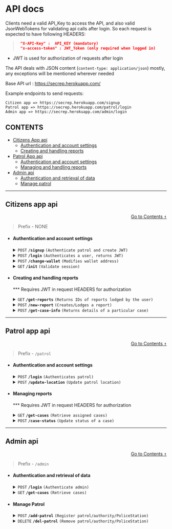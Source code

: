 
# API docs

Clients need a valid API_Key to access the API, and also valid JsonWebTokens for
validating api calls after login. So each request is expected to have following HEADERS:
> ```json
>  "X-API-Key" :  API_KEY (mandatory)
>  "x-access-token" : JWT_Token (only required when logged in)
> ```

* JWT is used for authorization of requests after login

The API deals with JSON content (`content-type: application/json`) mostly, 
any exceptions will be mentioned wherever needed

Base API url : https://secrep.herokuapp.com/

Example endpoints to send requests:
    
    Citizen app => https://secrep.herokuapp.com/signup
    Patrol app => https://secrep.herokuapp.com/patrol/login
    Admin app => https://secrep.herokuapp.com/admin/login

## CONTENTS
- [Citizens App api](#citizens-app-api)
    - [Authentication and account settings](#authentication-and-account-settings)
    - [Creating and handling reports](#creating-and-handling-reports)
- [Patrol App api](#patrol-app-api)
    - [Authentication and account settings](#authentication-and-account-settings-1)
    - [Managing and handling reports](#managing-reports)
- [Admin api](#admin-api)
    - [Authentication and retrieval of data](#authentication-and-retrieval-of-data)
    - [Manage patrol](#manage-patrol)

------------------------------------------------------------------------------------------

## Citizens app api

<div style="text-align: right">

[Go to Contents <kbd>&uarr;</kbd>](#contents)
</div>

> Prefix - NONE
- #### Authentication and account settings

    <details>
    <summary><code>POST</code> <code><b>/signup</b></code> <code>(Authenticate patrol and create JWT)</code></summary>

    ##### Request Parameters

    > | name      |  required    | data type               | description                                                           |
    > |-----------|--------------|-------------------------|-----------------------------------------------------------------------|
    > | user      |  YES    | string   | Unique username  |
    > | password      |  YES    | string   | N/A  |
    > | wallet_addr      |  optional    | string   | Crypto wallet address  |

    ##### Responses

    > | http code     | response                                                            |
    > |---------------|---------------------------------------------------------------------|
    > | `201`         | `{"user_exists":false, message:"User registered}`                   |
    > | `400`         | `{"error": "Username and Password REQUIRED"}`                       |
    > | `409`         | `{"message": "Username already taken","user_exists": true}`         |


    </details>


    <details>
    <summary><code>POST</code> <code><b>/login</b></code> <code>(Authenticates a user, returns JWT)</code></summary>

    ##### Request Parameters

    > | name      |  required    | data type               | description                                                           |
    > |-----------|--------------|-------------------------|-----------------------------------------------------------------------|
    > | user      |  YES    | string   | Unique username  |
    > | password      |  YES    | string   | N/A  |

    ##### Responses

    > | http code     | response                                                            |
    > |---------------|---------------------------------------------------------------------|
    > | `200`         | `{"login": true, "user_exists": true,  "token": str(JWT_token) }`   |
    > | `400`         | `{"error": "Username and Password REQUIRED"}`                       |
    > | `401`         | `{"login": false,"user_exists": false}`                             |
    > | `401`         | `{"message" : "Incorrect Password", "login": false,"user_exists": true}` |


    </details>

    <details>
    <summary><code>POST</code> <code><b>/change-wallet</b></code> <code>(Modifies wallet address)</code></summary>

    * Requires JWT in request HEADERS for authorization
    ##### Request Parameters

    > | name      |  required    | data type               | description                                                           |
    > |-----------|--------------|-------------------------|-----------------------------------------------------------------------|
    > | new_addr      |  YES    | string   | New wallet address  |

    ##### Responses

    > | http code     | response                                                            |
    > |---------------|---------------------------------------------------------------------|
    > | `200`         | `{"message": "Updated wallet address!" }`   |


    </details>

    <details>
    <summary><code>GET</code> <code><b>/init</b></code> <code>(Validate session)</code></summary>

    * Requires JWT in request HEADERS for authorization

    No request parameters required, except 
    JWT in Header of request to verify session
    ##### Responses

    > | http code     | response                                                            |
    > |---------------|---------------------------------------------------------------------|
    > | `200`         | `{"message": "Valid session" }`   |


    </details>

- #### Creating and handling reports

    *** Requires JWT in request HEADERS for authorization

    <details>
    <summary><code>GET</code> <code><b>/get-reports</b></code> <code>(Returns IDs of reports lodged by the user)</code></summary>

    ##### Parameters

    > None

    ##### Responses

    > | http code     | response                                        |
    > |---------------|-------------------------------------------------|
    > | `200`         | `{"cases": []}` - List of case IDs            |


    </details>

    <details>
    <summary><code>POST</code> <code><b>/new-report</b></code> <code>(Creates/Lodges a report)</code></summary>


    ##### Request Parameters

    > | name      |  required    | data type               | description                                                           |
    > |-----------|--------------|-------------------------|-----------------------------------------------------------------------|
    > | desc     | YES     | string   | Detailed description of the case  |
    > | location | YES     | string   | Location text |
    > | time | YES | Datetime object | Approximate time |
    > | type | YES | string | Crime category; Type of crime |
    > | offenders | - | string |
    > | victims | - | string |
    ##### Responses

    > | http code     |response      |
    > |---------------|---------------|
    > | `201`         |  `{"uploaded":"success", "user_cases":LIST_of_CaseIds}`  |
    > | `404`         |  `{"error":"Cannot find the location specified!!"}`


    </details>


    <details>
    <summary><code>POST</code> <code><b>/get-case-info</b></code> <code>(Returns details of a particular case)</code></summary>


    ##### Request Parameters

    > | name      |  required    | data type               | description                                                           |
    > |-----------|--------------|-------------------------|-----------------------------------------------------------------------|
    > | case_id     | YES     | string   | Obtained from /get-reports  |

    ##### Responses

    > | http code     | response                                                            |
    > |---------------|---------------------------------------------------------------------|
    > | `200`         | [CASE-OBJECT](#case-object-schema)  |



    ##### CASE OBJECT SCHEMA

    ```
    {
        "_id": case_id,
        "desc": desc,
        "victims": victims,
        "ofenders": ofenders,
        "location": None,
        "time": time,
        "crime_files": files,
        "crime_score": None,
        "classified_ByUser": classified_ByUser,
        "classified_model": None,
        "faces_bymodel": [],
        "Status": "Assigned",
        "wallet_addr": current_user["wallet_addr"],
        "authority_assigned": authority_assigned[0]["_id"]
    }
    ```

    </details>

------------------------------------------------------------------------------------------

## Patrol app api

<div style="text-align: right">

[Go to Contents <kbd>&uarr;</kbd> ](#contents)
</div>

> Prefix - `/patrol`

- #### Authentication and account settings

    <details>
    <summary><code>POST</code> <code><b>/login</b></code> <code>(Authenticates patrol)</code></summary>

    ##### Request Parameters

    > | name      |  required    | data type               | description                                                           |
    > |-----------|--------------|-------------------------|-----------------------------------------------------------------------|
    > | AuthorityID      |  YES    | string   | Unique id of authority  |
    > | password      |  YES    | string   | N/A  |
    > | location    | YES | string | Current location of Patrol |

    ##### Responses

    > | http code     | response                                                 |
    > |---------------|----------------------------------------------------------|
    > | `200`         | `{"login": true, "token": JWT, "user_exists": true}`     |
    > | `400`         | `{"error": "No Data Payload!!"}`                         |
    > | `401`         | `{"login": false, "user_exists": false}`                 |
    > | `401`         | `{"login": false, "user_exists": true}`                  |


    </details>

    <details>
    <summary><code>POST</code> <code><b>/update-location</b></code> <code>(Update patrol location)</code></summary>

    ##### Request Parameters

    > | name      |  required    | data type               | description                                                           |
    > |-----------|--------------|-------------------------|-----------------------------------------------------------------------|
    > | location    | YES | string | Current location of Patrol |

    ##### Responses

    > | http code     | response                         |
    > |---------------|----------------------------------|
    > | `200`         | `{"msg": "update success"`       |
    > | `400`         | `{"error": "No Data Payload!!"}` |

    </details>

- #### Managing reports
 
    *** Requires JWT in request HEADERS for authorization

    <details>
    <summary><code>GET</code> <code><b>/get-cases</b></code> <code>(Retrieve assigned cases)</code></summary>

    ##### Responses

    > | http code     | response                         |
    > |---------------|----------------------------------|
    > | `200`         | `{"cases": LIST_of_CaseIds }`       |
    > | `404`         | `{"message": "unable to find user"}` |

    </details>

    <details>
    <summary><code>POST</code> <code><b>/case-status</b></code> <code>(Update status of a case)</code></summary>

    ##### Request Parameters

    > | name    |  required    | data type  | description       |
    > |---------|--------------|-----------|--------------------|
    > | case_id | YES | string | ID of case to be updated |
    > | status  | YES | string | new status for the case |

    #### Accepted status(es) : 
     - insufficient
     - Assigned
     - Resolved
     - Duplicate
     - Unassigned

    ##### Responses

    > | http code | response                         |
    > |-----------|----------------------------------|
    > | `200`     | insufficient - `{"msg":"Status Updated"}`       |
    > | `200`     | Assigned - `{"msg":"Status Updated"}`       |
    > | `200`     | Resolved - `{"transaction_hash": TXN_HASH }`       |
    > | `200`     | Resolved - `{"error": "unable to send cryptocurrency" }` |
    > | `204`     | Duplicate - `{"msg":"Case removed"}`       |
    > | `200`     | Unassigned - `{"msg":"Status updated"}`       |
    > | `404`     | `{"error": "Trying to update status of unassigned case"}` |
    > | `400`     | `{"error": "No Data Payload!!"}` |


    </details>

------------------------------------------------------------------------------------------

## Admin api

<div style="text-align: right">

[Go to Contents <kbd>&uarr;</kbd> ](#contents)
</div>

> Prefix - `/admin`

- #### Authentication and retrieval of data

    <details>
    <summary><code>POST</code> <code><b>/login</b></code> <code>(Authenticate admin)</code></summary>

    ##### Request Parameters

    > | name     |  required | data type | description             |
    > |----------|-----------|-----------|-------------------------|
    > | user     |  YES      | string    | Unique admin id  |
    > | password |  YES      | string    | N/A  |

    ##### Responses

    > | http code     | response                                                 |
    > |---------------|----------------------------------------------------------|
    > | `200`         | `{"login": true, "token": JWT, "user_exists": true}`     |
    > | `400`         | `{"error": "No Data payload!!"}`                         |
    > | `401`         | `{"login": false, "user_exists": false}`                 |
    > | `401`         | `{"login": false, "user_exists": true}`                  |


    </details>

    <details>
    <summary><code>GET</code> <code><b>/get-cases</b></code> <code>(Retrieve cases)</code></summary>

    *** JWT required in request HEADERS

    ##### Responses

    > | http code     | response                                                 |
    > |---------------|----------------------------------------------------------|
    > | `200`         | `{"cases" : LIST_of_all_Cases}`     |
    > | `404`         | `{"error": ERROR_MSG }`            |

    Sample case iten:
    ```
    {
        "_id": case_id,
        "desc": desc,
        "victims": victims,
        "ofenders": ofenders,
        "location": None,
        "time": time,
        "crime_files": files,
        "crime_score": None,
        "classified_ByUser": classified_ByUser,
        "classified_model": None,
        "faces_bymodel": [],
        "Status": "Assigned",
        "wallet_addr": current_user["wallet_addr"],
        "authority_assigned": authority_assigned[0]["_id"]
    }
    ```
    </details>

- #### Manage Patrol
    
    <details>
    <summary><code>POST</code> <code><b>/add-patrol</b></code> <code>(Register patrol/authority/PoliceStation)</code></summary>

    ##### Request Parameters

    > | name     |  required | data type | description             |
    > |----------|-----------|-----------|-------------------------|
    > | PatrolID |  YES      | string    | Unique patrol id  |
    > | password |  YES      | string    | N/A  |
    > | location |  YES      | string    | In form of text or co-ordinates |

    ##### Responses

    > | http code | response                                            |
    > |-----------|-----------------------------------------------------|
    > | `201`     | `{"user_exists": false}` => Successfully created |
    > | `409`     | `{"user_exists": true}`  => Already exists, Conflict |
    > | `404`     | `{"error":"Cannot find the location specified!!"}` |
    > | `400`     | `{"error": "No Data payload!!"}`                   |


    </details>

    <details>
    <summary><code>DELETE</code> <code><b>/del-patrol</b></code> <code>(Remove patrol/authority/PoliceStation)</code></summary>

    ##### Request Parameters

    > | name     |  required | data type | description             |
    > |----------|-----------|-----------|-------------------------|
    > | PatrolID |  YES      | string    | Unique patrol id  |

    ##### Responses

    > | http code | response                                            |
    > |-----------|-----------------------------------------------------|
    > | `200`     | `{"accountDel": true}` => Successfully created |
    > | `404`     | `{"error":"PatrolID not found"}` |
    > | `400`     | `{"error": ERROR_MSG}`                   |


    </details>